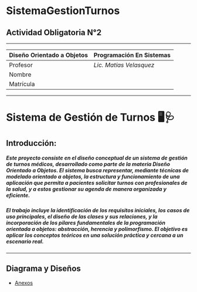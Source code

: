 # SistemaGestionTurnos

## Actividad Obligatoria N°2
---
|Diseño Orientado a Objetos| Programación En Sistemas|
|--------------------------|-------------------------|
|Profesor                  | *Lic. Matías Velasquez* |
| Nombre|                  |*Matías Nicolás Escobar* |
|Matrícula|                | *151251*                |

---
# Sistema de Gestión de Turnos 🖥️🩺
## Introducción:
##### Este proyecto consiste en el diseño conceptual de un sistema de gestión de turnos médicos, desarrollado como parte de la materia Diseño Orientado a Objetos. El sistema busca representar, mediante técnicas de modelado orientado a objetos, la estructura y funcionamiento de una aplicación que permita a pacientes solicitar turnos con profesionales de la salud, y a estos gestionar su agenda de manera organizada y eficiente.
##### El trabajo incluye la identificación de los requisitos iniciales, los casos de uso principales, el diseño de las clases y sus relaciones, y la incorporación de los pilares fundamentales de la programación orientada a objetos: abstracción, herencia y polimorfismo. El objetivo es aplicar los conceptos teóricos en una solución práctica y cercana a un escenario real.  
---
## Diagrama y Diseños  
 
- [Anexos](anexos.md)  
